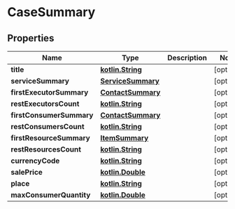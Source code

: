 # CaseSummary

## Properties
Name | Type | Description | Notes
------------ | ------------- | ------------- | -------------
**title** | [**kotlin.String**](.md) |  |  [optional]
**serviceSummary** | [**ServiceSummary**](ServiceSummary.md) |  |  [optional]
**firstExecutorSummary** | [**ContactSummary**](ContactSummary.md) |  |  [optional]
**restExecutorsCount** | [**kotlin.String**](.md) |  |  [optional]
**firstConsumerSummary** | [**ContactSummary**](ContactSummary.md) |  |  [optional]
**restConsumersCount** | [**kotlin.String**](.md) |  |  [optional]
**firstResourceSummary** | [**ItemSummary**](ItemSummary.md) |  |  [optional]
**restResourcesCount** | [**kotlin.String**](.md) |  |  [optional]
**currencyCode** | [**kotlin.String**](.md) |  |  [optional]
**salePrice** | [**kotlin.Double**](.md) |  |  [optional]
**place** | [**kotlin.String**](.md) |  |  [optional]
**maxConsumerQuantity** | [**kotlin.Double**](.md) |  |  [optional]
